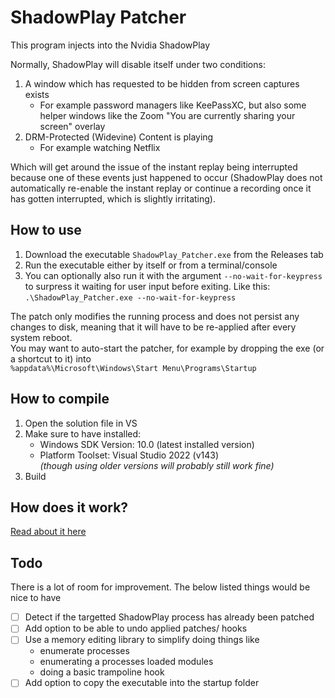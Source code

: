# ShadowPlay Patcher

This program injects into the Nvidia ShadowPlay

Normally, ShadowPlay will disable itself under two conditions:

1. A window which has requested to be hidden from screen captures exists
   - For example password managers like KeePassXC, but also some helper windows like the Zoom "You are currently sharing your screen" overlay
2. DRM-Protected (Widevine) Content is playing
   - For example watching Netflix

Which will get around the issue of the instant replay being interrupted because one of these events just happened to occur 
(ShadowPlay does not automatically re-enable the instant replay or continue a recording once it has gotten interrupted, 
which is slightly irritating).

## How to use
1. Download the executable `ShadowPlay_Patcher.exe` from the Releases tab
2. Run the executable either by itself or from a terminal/console
3. You can optionally also run it with the argument `--no-wait-for-keypress` to surpress it waiting for user input before exiting. Like this: \
    `.\ShadowPlay_Patcher.exe --no-wait-for-keypress`

The patch only modifies the running process and does not persist any changes to disk, meaning that it will have to be re-applied after every system reboot.  
You may want to auto-start the patcher, for example by dropping the exe (or a shortcut to it) into  
`%appdata%\Microsoft\Windows\Start Menu\Programs\Startup`

## How to compile
1. Open the solution file in VS
2. Make sure to have installed:
    - Windows SDK Version: 10.0 (latest installed version)
    - Platform Toolset: Visual Studio 2022 (v143) \
    _(though using older versions will probably still work fine)_
3. Build

## How does it work?
[Read about it here](./re_research.md)

## Todo
There is a lot of room for improvement. The below listed things would be nice to have

- [ ] Detect if the targetted ShadowPlay process has already been patched
- [ ] Add option to be able to undo applied patches/ hooks
- [ ] Use a memory editing library to simplify doing things like
    - enumerate processes
    - enumerating a processes loaded modules
    - doing a basic trampoline hook
- [ ] Add option to copy the executable into the startup folder